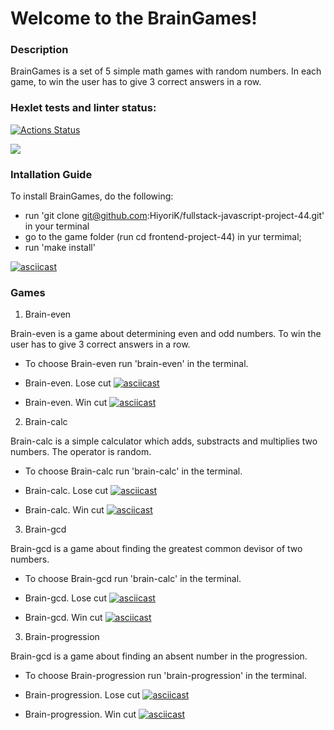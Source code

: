 # Welcome to the BrainGames!

### Description

BrainGames is a set of 5 simple math games with random numbers. In each game, to win the user has to give 3 correct answers in a row.

### Hexlet tests and linter status:
[![Actions Status](https://github.com/HiyoriK/fullstack-javascript-project-44/actions/workflows/hexlet-check.yml/badge.svg)](https://github.com/HiyoriK/fullstack-javascript-project-44/actions)

<a href="https://codeclimate.com/github/HiyoriK/fullstack-javascript-project-44/maintainability"><img src="https://api.codeclimate.com/v1/badges/fbcc365a310f0ee0c99c/maintainability" /></a>


### Intallation Guide

To install BrainGames, do the following:

* run 'git clone git@github.com:HiyoriK/fullstack-javascript-project-44.git' in your terminal
* go to the game folder (run cd frontend-project-44) in yur termimal;
* run 'make install'

[![asciicast](https://asciinema.org/a/7xu7ngynCDexPxb7AQmCJRWCR.svg)](https://asciinema.org/a/7xu7ngynCDexPxb7AQmCJRWCR)

### Games

1. Brain-even

Brain-even is a game about determining even and odd numbers. To win the user has to give 3 correct answers in a row.

* To choose Brain-even run 'brain-even' in the terminal.

* Brain-even. Lose cut
[![asciicast](https://asciinema.org/a/zKpmgUBPdGEn3syGExJMs4V1T.svg)](https://asciinema.org/a/zKpmgUBPdGEn3syGExJMs4V1T)

* Brain-even. Win cut
[![asciicast](https://asciinema.org/a/U4hPoCOVwlQQoeWEsnBwYTe2P.svg)](https://asciinema.org/a/U4hPoCOVwlQQoeWEsnBwYTe2P)


2. Brain-calc

Brain-calc is a simple calculator which adds, substracts and multiplies two numbers. The operator is  random.

* To choose Brain-calc run 'brain-calc' in the terminal.

* Brain-calc. Lose cut
[![asciicast](https://asciinema.org/a/JRtVIbCenpOpwx4HJVgqBLQc0.svg)](https://asciinema.org/a/JRtVIbCenpOpwx4HJVgqBLQc0)

* Brain-calc. Win cut
[![asciicast](https://asciinema.org/a/u5BB4tNDkqvCyMVAUygAkazoU.svg)](https://asciinema.org/a/u5BB4tNDkqvCyMVAUygAkazoU)


3. Brain-gcd

Brain-gcd is a game about finding the greatest common devisor of two numbers.

* To choose Brain-gcd run 'brain-calc' in the terminal.

* Brain-gcd. Lose cut
[![asciicast](https://asciinema.org/a/mqy6SQ18UqNvBIL9oeR0gFjjA.svg)](https://asciinema.org/a/mqy6SQ18UqNvBIL9oeR0gFjjA)

* Brain-gcd. Win cut
[![asciicast](https://asciinema.org/a/aiSLKwZnOh1WW5Ow99V7jSCu2.svg)](https://asciinema.org/a/aiSLKwZnOh1WW5Ow99V7jSCu2)


3. Brain-progression

Brain-gcd is a game about finding an absent number in the progression.

* To choose Brain-progression run 'brain-progression' in the terminal.

* Brain-progression. Lose cut
[![asciicast](https://asciinema.org/a/LDKz9nBM4YSknPfCMOs3b956a.svg)](https://asciinema.org/a/LDKz9nBM4YSknPfCMOs3b956a)

* Brain-progression. Win cut
[![asciicast](https://asciinema.org/a/G0XkRx3DfrSSKLNATnCgd31rl.svg)](https://asciinema.org/a/G0XkRx3DfrSSKLNATnCgd31rl)
